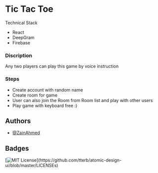 
# Tic Tac Toe

Technical Stack 
* React 
* DeepGram
* Firebase
### Discription 
Any two players can play this game by voice instruction
### Steps
* Create account with random name
* Create room for game
* User can also join the Room from Room list and play with other users
* Play game with keyboard free :) 

## Authors

- [@ZainAhmed](https://www.github.com/zainbinfurqan)


## Badges
[![MIT License](https://img.shields.io/apm/l/atomic-design-ui.svg?)](https://github.com/tterb/atomic-design-ui/blob/master/LICENSEs)

